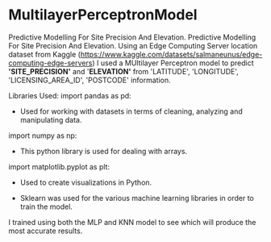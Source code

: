 # MultilayerPerceptronModel
Predictive Modelling For Site Precision And Elevation.
Predictive Modelling For Site Precision And Elevation. Using an Edge Computing Server location dataset from Kaggle (https://www.kaggle.com/datasets/salmaneunus/edge-computing-edge-servers) I used a MUltilayer Perceptron model to predict **'SITE_PRECISION'** and '**ELEVATION'** from 'LATITUDE', 'LONGITUDE', 'LICENSING_AREA_ID', 'POSTCODE' information.

Libraries Used:
import pandas as pd:
- Used for working with datasets in terms of cleaning, analyzing and manipulating data.

import numpy as np:
- This python library is used for dealing with arrays.

import matplotlib.pyplot as plt:
- Used to create visualizations in Python.

- Sklearn was used for the various machine learning libraries in order to train the model.

I trained using both the MLP and KNN model to see which will produce the most accurate results.
